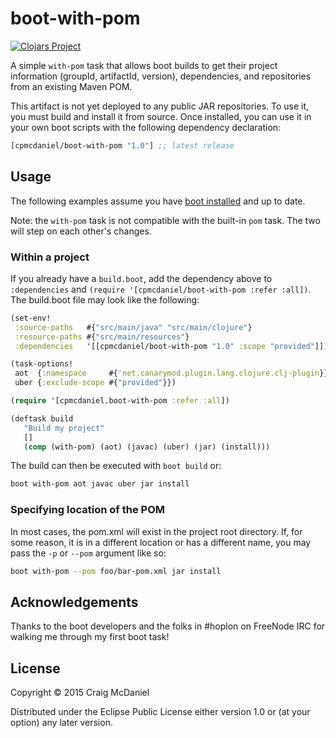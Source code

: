 # boot-with-pom

[![Clojars Project](http://clojars.org/cpmcdaniel/boot-with-pom/latest-version.svg)](http://clojars.org/cpmcdaniel/boot-with-pom)

A simple `with-pom` task that allows boot builds to get their project information
(groupId, artifactId, version), dependencies, and repositories from an existing
Maven POM.

This artifact is not yet deployed to any public JAR repositories. To use it, you
must build and install it from source. Once installed, you can use it in your own
boot scripts with the following dependency declaration:

[](dependency)
```clojure
[cpmcdaniel/boot-with-pom "1.0"] ;; latest release
```
[](/dependency)

## Usage

The following examples assume you have [boot installed][installboot] and up to
date.

Note: the `with-pom` task is not compatible with the built-in `pom` task. The
two will step on each other's changes.

### Within a project

If you already have a `build.boot`, add the dependency above to `:dependencies`
and `(require '[cpmcdaniel/boot-with-pom :refer :all])`. The build.boot file
may look like the following:

```clojure
(set-env!
 :source-paths   #{"src/main/java" "src/main/clojure"}
 :resource-paths #{"src/main/resources"}
 :dependencies   '[[cpmcdaniel/boot-with-pom "1.0" :scope "provided"]])

(task-options!
 aot  {:namespace     #{'net.canarymod.plugin.lang.clojure.clj-plugin}}
 uber {:exclude-scope #{"provided"}})

(require '[cpmcdaniel.boot-with-pom :refer :all])

(deftask build
   "Build my project"
   []
   (comp (with-pom) (aot) (javac) (uber) (jar) (install)))
```

The build can then be executed with `boot build` or:

```bash
boot with-pom aot javac uber jar install
```

### Specifying location of the POM

In most cases, the pom.xml will exist in the project root directory. If, for some
reason, it is in a different location or has a different name, you may pass the
`-p` or `--pom` argument like so:

```bash
boot with-pom --pom foo/bar-pom.xml jar install
```

## Acknowledgements

Thanks to the boot developers and the folks in #hoplon on FreeNode IRC for walking me through my first boot task!

## License

Copyright © 2015 Craig McDaniel

Distributed under the Eclipse Public License either version 1.0 or (at
your option) any later version.


[installboot]: https://github.com/boot-clj/boot#install
